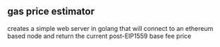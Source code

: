 ## gas price estimator

creates a simple web server in golang that will connect to an ethereum based node and return the current post-EIP1559 base fee price

